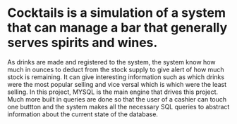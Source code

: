 # Cocktails is a simulation of a system that can manage a bar that generally serves spirits and wines.
As drinks are made and registered to the system, the system know how much in ounces to deduct from the stock supply to give alert
of how much stock is remaining. It can give interesting information such as which drinks were the most popular selling
and vice versal which is which were the least selling. In this project, MYSQL is the main engine that drives this project. Much more
built in queries are done so that the user of a cashier can touch one buttton and the system makes all the necessary SQL queries to 
abstract information about the current state of the database.
